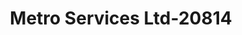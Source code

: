 ---
f_zip-code: 74133
f_state-code: OK
title: Metro Services Ltd-20814
f_phone: 918-835-1718
f_city-only: Tulsa
f_address: 7821 S Memorial Dr Apt 62 Tulsa
f_location-unique-id: '20814'
slug: metro-services-ltd-20814
updated-on: '2024-05-30T13:46:58.046Z'
created-on: '2024-05-30T13:36:59.803Z'
published-on: '2024-05-30T13:54:32.469Z'
f_city-state: cms/city/tulsa-ok.md
f_company: cms/company/metro-services-ltd.md
f_state: cms/state/oklahoma.md
layout: '[payday-loan].html'
tags: payday-loan
---